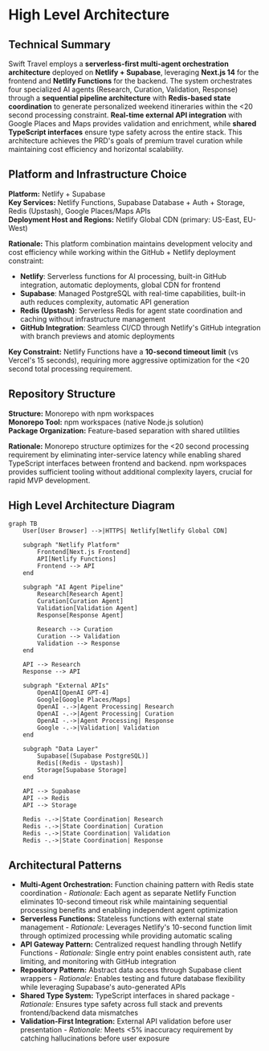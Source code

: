 # High Level Architecture

## Technical Summary

Swift Travel employs a **serverless-first multi-agent orchestration architecture** deployed on **Netlify + Supabase**, leveraging **Next.js 14** for the frontend and **Netlify Functions** for the backend. The system orchestrates four specialized AI agents (Research, Curation, Validation, Response) through a **sequential pipeline architecture** with **Redis-based state coordination** to generate personalized weekend itineraries within the <20 second processing constraint. **Real-time external API integration** with Google Places and Maps provides validation and enrichment, while **shared TypeScript interfaces** ensure type safety across the entire stack. This architecture achieves the PRD's goals of premium travel curation while maintaining cost efficiency and horizontal scalability.

## Platform and Infrastructure Choice

**Platform:** Netlify + Supabase  
**Key Services:** Netlify Functions, Supabase Database + Auth + Storage, Redis (Upstash), Google Places/Maps APIs  
**Deployment Host and Regions:** Netlify Global CDN (primary: US-East, EU-West)

**Rationale:** This platform combination maintains development velocity and cost efficiency while working within the GitHub + Netlify deployment constraint:

- **Netlify**: Serverless functions for AI processing, built-in GitHub integration, automatic deployments, global CDN for frontend
- **Supabase**: Managed PostgreSQL with real-time capabilities, built-in auth reduces complexity, automatic API generation
- **Redis (Upstash)**: Serverless Redis for agent state coordination and caching without infrastructure management
- **GitHub Integration**: Seamless CI/CD through Netlify's GitHub integration with branch previews and atomic deployments

**Key Constraint:** Netlify Functions have a **10-second timeout limit** (vs Vercel's 15 seconds), requiring more aggressive optimization for the <20 second total processing requirement.

## Repository Structure

**Structure:** Monorepo with npm workspaces  
**Monorepo Tool:** npm workspaces (native Node.js solution)  
**Package Organization:** Feature-based separation with shared utilities

**Rationale:** Monorepo structure optimizes for the <20 second processing requirement by eliminating inter-service latency while enabling shared TypeScript interfaces between frontend and backend. npm workspaces provides sufficient tooling without additional complexity layers, crucial for rapid MVP development.

## High Level Architecture Diagram

```mermaid
graph TB
    User[User Browser] -->|HTTPS| Netlify[Netlify Global CDN]
    
    subgraph "Netlify Platform"
        Frontend[Next.js Frontend]
        API[Netlify Functions]
        Frontend --> API
    end
    
    subgraph "AI Agent Pipeline"
        Research[Research Agent]
        Curation[Curation Agent] 
        Validation[Validation Agent]
        Response[Response Agent]
        
        Research --> Curation
        Curation --> Validation
        Validation --> Response
    end
    
    API --> Research
    Response --> API
    
    subgraph "External APIs"
        OpenAI[OpenAI GPT-4]
        Google[Google Places/Maps]
        OpenAI -.->|Agent Processing| Research
        OpenAI -.->|Agent Processing| Curation
        OpenAI -.->|Agent Processing| Response
        Google -.->|Validation| Validation
    end
    
    subgraph "Data Layer"
        Supabase[(Supabase PostgreSQL)]
        Redis[(Redis - Upstash)]
        Storage[Supabase Storage]
    end
    
    API --> Supabase
    API --> Redis
    API --> Storage
    
    Redis -.->|State Coordination| Research
    Redis -.->|State Coordination| Curation
    Redis -.->|State Coordination| Validation
    Redis -.->|State Coordination| Response
```

## Architectural Patterns

- **Multi-Agent Orchestration:** Function chaining pattern with Redis state coordination - _Rationale:_ Each agent as separate Netlify Function eliminates 10-second timeout risk while maintaining sequential processing benefits and enabling independent agent optimization
- **Serverless Functions:** Stateless functions with external state management - _Rationale:_ Leverages Netlify's 10-second function limit through optimized processing while providing automatic scaling
- **API Gateway Pattern:** Centralized request handling through Netlify Functions - _Rationale:_ Single entry point enables consistent auth, rate limiting, and monitoring with GitHub integration
- **Repository Pattern:** Abstract data access through Supabase client wrappers - _Rationale:_ Enables testing and future database flexibility while leveraging Supabase's auto-generated APIs
- **Shared Type System:** TypeScript interfaces in shared package - _Rationale:_ Ensures type safety across full stack and prevents frontend/backend data mismatches
- **Validation-First Integration:** External API validation before user presentation - _Rationale:_ Meets <5% inaccuracy requirement by catching hallucinations before user exposure
